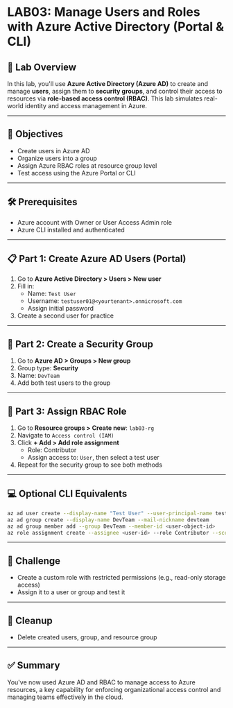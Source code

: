 # LAB03: Manage Users and Roles with Azure Active Directory (Portal & CLI)

## 👤 Lab Overview

In this lab, you'll use **Azure Active Directory (Azure AD)** to create and manage **users**, assign them to **security groups**, and control their access to resources via **role-based access control (RBAC)**. This lab simulates real-world identity and access management in Azure.

---

## 🎯 Objectives

- Create users in Azure AD
- Organize users into a group
- Assign Azure RBAC roles at resource group level
- Test access using the Azure Portal or CLI

---

## 🛠️ Prerequisites

- Azure account with Owner or User Access Admin role
- Azure CLI installed and authenticated

---

## 📋 Part 1: Create Azure AD Users (Portal)

1. Go to **Azure Active Directory > Users > New user**
2. Fill in:
   - Name: `Test User`
   - Username: `testuser01@<yourtenant>.onmicrosoft.com`
   - Assign initial password
3. Create a second user for practice

---

## 👥 Part 2: Create a Security Group

1. Go to **Azure AD > Groups > New group**
2. Group type: **Security**
3. Name: `DevTeam`
4. Add both test users to the group

---

## 🔐 Part 3: Assign RBAC Role

1. Go to **Resource groups > Create new**: `lab03-rg`
2. Navigate to `Access control (IAM)`
3. Click **+ Add > Add role assignment**
   - Role: Contributor
   - Assign access to: `User`, then select a test user
4. Repeat for the security group to see both methods

---

## 💻 Optional CLI Equivalents
```bash
az ad user create --display-name "Test User" --user-principal-name testuser01@<tenant>.onmicrosoft.com --password P@ssw0rd123
az ad group create --display-name DevTeam --mail-nickname devteam
az ad group member add --group DevTeam --member-id <user-object-id>
az role assignment create --assignee <user-id> --role Contributor --scope /subscriptions/<sub-id>/resourceGroups/lab03-rg
```

---

## 🧪 Challenge

- Create a custom role with restricted permissions (e.g., read-only storage access)
- Assign it to a user or group and test it

---

## 🧹 Cleanup

- Delete created users, group, and resource group

---

## ✅ Summary

You've now used Azure AD and RBAC to manage access to Azure resources, a key capability for enforcing organizational access control and managing teams effectively in the cloud.